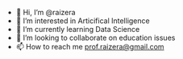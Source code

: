- 👋 Hi, I’m @raizera
- 👀 I’m interested in Articifical Intelligence
- 🌱 I’m currently learning Data Science
- 💞️ I’m looking to collaborate on education issues
- 📫 How to reach me prof.raizera@gmail.com

<!---
raizera/raizera is a ✨ special ✨ repository because its `README.md` (this file) appears on your GitHub profile.
You can click the Preview link to take a look at your changes.
--->
